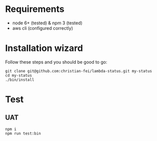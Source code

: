 # Requirements

- node 6+ (tested) & npm 3 (tested)
- aws cli (configured correctly)


# Installation wizard

Follow these steps and you should be good to go:

```shell
git clone git@github.com:christian-fei/lambda-status.git my-status
cd my-status
./bin/install
```


# Test
## UAT

```
npm i
npm run test:bin
```
